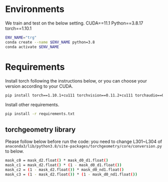 # Environments
We train and test on the below setting.
CUDA==11.1
Python==3.8.17
torch==1.10.1

```bash
ENV_NAME="trg"
conda create --name $ENV_NAME python=3.8
conda activate $ENV_NAME
```

# Requirements
Install torch following the instructions below, or you can choose your version according to your CUDA.

```bash
pip install torch==1.10.1+cu111 torchvision==0.11.2+cu111 torchaudio==0.10.1 -f https://download.pytorch.org/whl/cu111/torch_stable.html
```

Install other requirements.

```bash
pip install -r requirements.txt
```

## torchgeometry library
Please follow below before run the code:
you need to change L301~L304 of `anaconda3/lib/python3.8/site-packages/torchgeometry/core/conversion.py` to below.

```bash
mask_c0 = mask_d2.float() * mask_d0_d1.float()
mask_c1 = mask_d2.float() * (1 - mask_d0_d1.float())
mask_c2 = (1 - mask_d2.float()) * mask_d0_nd1.float()
mask_c3 = (1 - mask_d2.float()) * (1 - mask_d0_nd1.float())
```

